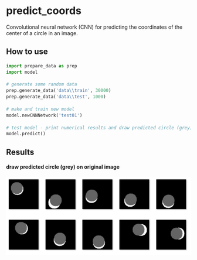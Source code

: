 # predict_coords
Convolutional neural network (CNN) for predicting the coordinates of the center of a circle in an image.
## How to use
```python
import prepare_data as prep
import model

# generate some random data
prep.generate_data('data\\train', 30000)
prep.generate_data('data\\test', 1000)

# make and train new model
model.newCNNNetwork('test01')

# test model - print numerical results and draw predicted circle (grey) on original image (black with white circle)
model.predict()
```
## Results
#### draw predicted circle (grey) on original image
![img1](predict_coord_results.jpg)
